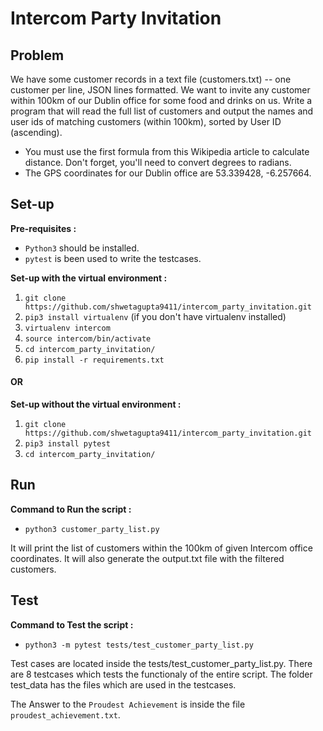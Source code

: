 # Intercom Party Invitation

## Problem

We have some customer records in a text file (customers.txt) -- one customer per line, JSON
lines formatted. We want to invite any customer within 100km of our Dublin office for some food
and drinks on us. Write a program that will read the full list of customers and output the names
and user ids of matching customers (within 100km), sorted by User ID (ascending).

* You must use the first formula from this Wikipedia article to calculate distance. Don't
forget, you'll need to convert degrees to radians.
* The GPS coordinates for our Dublin office are 53.339428, -6.257664.

## Set-up

**Pre-requisites :**
* `Python3` should be installed.
* `pytest` is been used to write the testcases.

**Set-up with the virtual environment :**
1. `git clone https://github.com/shwetagupta9411/intercom_party_invitation.git`
3. `pip3 install virtualenv` (if you don't have virtualenv installed)
4. `virtualenv intercom`
5. `source intercom/bin/activate`
6. `cd intercom_party_invitation/`
5. `pip install -r requirements.txt`

#### OR

**Set-up without the virtual environment :**
1. `git clone https://github.com/shwetagupta9411/intercom_party_invitation.git`
2. `pip3 install pytest`
3. `cd intercom_party_invitation/`

## Run
**Command to Run the script :**
* `python3 customer_party_list.py`

It will print the list of customers within the 100km of given Intercom office coordinates. It will also generate the output.txt file with the filtered customers.

## Test
**Command to Test the script :**
* `python3 -m pytest tests/test_customer_party_list.py`

Test cases are located inside the tests/test_customer_party_list.py. There are 8 testcases which tests the functionaly of the entire script. The folder test_data has the files which are used in the testcases.

The Answer to the `Proudest Achievement` is inside the file `proudest_achievement.txt`.
